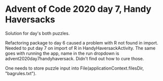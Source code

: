# Advent of Code 2020 day 7, Handy Haversacks

Solution for day's both puzzles.

Refactoring package to day 6 caused a problem with R not found in import. Needed to put day 7 
on import of R in HandyHaversackActivity.
The same goes with running the app, name in the run dropdown is advent2020day7handyhaversack.
Didn't find out how to cure those.

One needs to store puzzle input into File(applicationContext.filesDir, "bagrules.txt").
